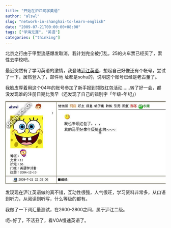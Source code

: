 ```yaml
---
title: "开始在沪江网学英语"
author: "alswl"
slug: "network-in-shanghai-to-learn-english"
date: "2009-07-21T00:00:00+08:00"
tags: ["学海无涯", "英语"]
categories: ["thinking"]
---
```


北京之行由于甲型流感爆发取消，我计划完全被打乱，25的火车票已经买了，索性去学校吧。

最近突然有了学习英语的激情，我登陆[沪江英语](http://www.hjenglish.com/)，想起自己好像还有个帐号，尝试了一下，居然登入了，邮件地
址都是sohu的，说明这个账号已经是老古董了。

我脸皮厚着用这个04年的账号参加了新手报到领取红包活动……转了好一会，都没发现谁的注册日期比我早（还发现了自己的错别字「年级-年纪」）

![沪江英语我的账号](/images/upload_dropbox/200907/hjenglish_alswl.jpg)

发现现在沪江英语做的真不错，互动性很强，人气很旺，学习资料非常多，从口语到听力，从阅读到听写，什么等级的都有。

我做了一下词汇量测试，在2600-2800之间，属于沪江二级。

呃~好了，不活丑了，看VOA慢速英语了。

